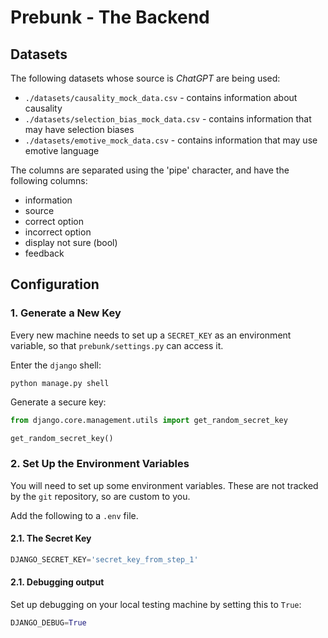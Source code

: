 # Prebunk - The Backend

## Datasets

The following datasets whose source is *ChatGPT* are being used:

* `./datasets/causality_mock_data.csv` - contains information about causality
* `./datasets/selection_bias_mock_data.csv` - contains information that may have selection biases
* `./datasets/emotive_mock_data.csv` - contains information that may use emotive language

The columns are separated using the 'pipe' character, and have the following columns:

* information
* source
* correct option
* incorrect option
* display not sure (bool)
* feedback


## Configuration

### 1. Generate a New Key

Every new machine needs to set up a `SECRET_KEY` as an environment variable, so that `prebunk/settings.py` can access it.

Enter the `django` shell:
```shell
python manage.py shell
```

Generate a secure key:
```python
from django.core.management.utils import get_random_secret_key

get_random_secret_key()
```

### 2. Set Up the Environment Variables

You will need to set up some environment variables. These are not tracked by the `git` repository, so are custom to you.

Add the following to a `.env` file. 

#### 2.1. The Secret Key

```python
DJANGO_SECRET_KEY='secret_key_from_step_1'
```

#### 2.1. Debugging output

Set up debugging on your local testing machine by setting this to `True`:
```python
DJANGO_DEBUG=True
```

